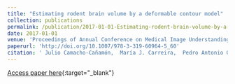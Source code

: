 ```yaml
---
title: "Estimating rodent brain volume by a deformable contour model"
collection: publications
permalink: /publication/2017-01-01-Estimating-rodent-brain-volume-by-a-deformable-contour-model
date: 2017-01-01
venue: 'Proceedings of Annual Conference on Medical Image Understanding and Analysis ( MIUA 2017)'
paperurl: 'http://doi.org/10.1007/978-3-319-60964-5_60'
citation: ' Julio Camacho-Cañamón,  María J. Carreira,  Pedro Antonio Gutiérrez,  Ramón Iglesias-Rey, &quot;Estimating rodent brain volume by a deformable contour model.&quot; Proceedings of Annual Conference on Medical Image Understanding and Analysis ( MIUA 2017), Vol. 723, 2017, pp. 686-697.'
---
```

[Access paper here](http://doi.org/10.1007/978-3-319-60964-5_60){:target="_blank"}
